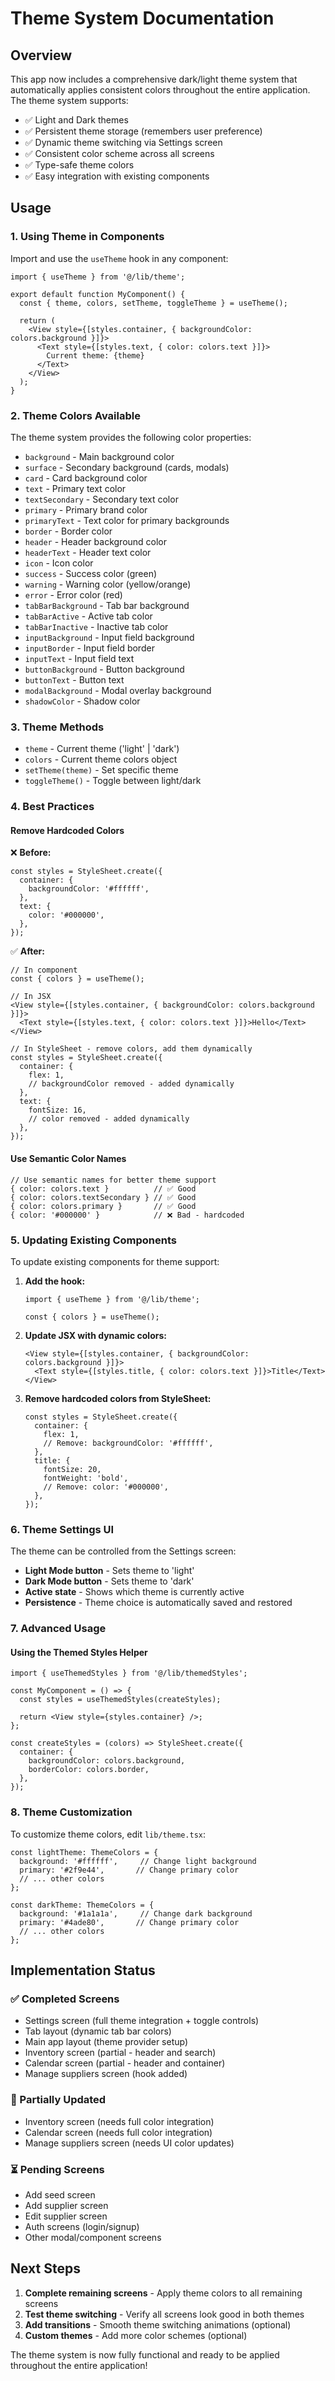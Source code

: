 # Theme System Documentation

## Overview

This app now includes a comprehensive dark/light theme system that automatically applies consistent colors throughout the entire application. The theme system supports:

- ✅ Light and Dark themes
- ✅ Persistent theme storage (remembers user preference)
- ✅ Dynamic theme switching via Settings screen
- ✅ Consistent color scheme across all screens
- ✅ Type-safe theme colors
- ✅ Easy integration with existing components

## Usage

### 1. Using Theme in Components

Import and use the `useTheme` hook in any component:

```tsx
import { useTheme } from '@/lib/theme';

export default function MyComponent() {
  const { theme, colors, setTheme, toggleTheme } = useTheme();

  return (
    <View style={[styles.container, { backgroundColor: colors.background }]}>
      <Text style={[styles.text, { color: colors.text }]}>
        Current theme: {theme}
      </Text>
    </View>
  );
}
```

### 2. Theme Colors Available

The theme system provides the following color properties:

- `background` - Main background color
- `surface` - Secondary background (cards, modals)
- `card` - Card background color
- `text` - Primary text color
- `textSecondary` - Secondary text color
- `primary` - Primary brand color
- `primaryText` - Text color for primary backgrounds
- `border` - Border color
- `header` - Header background color
- `headerText` - Header text color
- `icon` - Icon color
- `success` - Success color (green)
- `warning` - Warning color (yellow/orange)
- `error` - Error color (red)
- `tabBarBackground` - Tab bar background
- `tabBarActive` - Active tab color
- `tabBarInactive` - Inactive tab color
- `inputBackground` - Input field background
- `inputBorder` - Input field border
- `inputText` - Input field text
- `buttonBackground` - Button background
- `buttonText` - Button text
- `modalBackground` - Modal overlay background
- `shadowColor` - Shadow color

### 3. Theme Methods

- `theme` - Current theme ('light' | 'dark')
- `colors` - Current theme colors object
- `setTheme(theme)` - Set specific theme
- `toggleTheme()` - Toggle between light/dark

### 4. Best Practices

#### Remove Hardcoded Colors
❌ **Before:**
```tsx
const styles = StyleSheet.create({
  container: {
    backgroundColor: '#ffffff',
  },
  text: {
    color: '#000000',
  },
});
```

✅ **After:**
```tsx
// In component
const { colors } = useTheme();

// In JSX
<View style={[styles.container, { backgroundColor: colors.background }]}>
  <Text style={[styles.text, { color: colors.text }]}>Hello</Text>
</View>

// In StyleSheet - remove colors, add them dynamically
const styles = StyleSheet.create({
  container: {
    flex: 1,
    // backgroundColor removed - added dynamically
  },
  text: {
    fontSize: 16,
    // color removed - added dynamically
  },
});
```

#### Use Semantic Color Names
```tsx
// Use semantic names for better theme support
{ color: colors.text }          // ✅ Good
{ color: colors.textSecondary } // ✅ Good
{ color: colors.primary }       // ✅ Good
{ color: '#000000' }            // ❌ Bad - hardcoded
```

### 5. Updating Existing Components

To update existing components for theme support:

1. **Add the hook:**
   ```tsx
   import { useTheme } from '@/lib/theme';
   
   const { colors } = useTheme();
   ```

2. **Update JSX with dynamic colors:**
   ```tsx
   <View style={[styles.container, { backgroundColor: colors.background }]}>
     <Text style={[styles.title, { color: colors.text }]}>Title</Text>
   </View>
   ```

3. **Remove hardcoded colors from StyleSheet:**
   ```tsx
   const styles = StyleSheet.create({
     container: {
       flex: 1,
       // Remove: backgroundColor: '#ffffff',
     },
     title: {
       fontSize: 20,
       fontWeight: 'bold',
       // Remove: color: '#000000',
     },
   });
   ```

### 6. Theme Settings UI

The theme can be controlled from the Settings screen:

- **Light Mode button** - Sets theme to 'light'
- **Dark Mode button** - Sets theme to 'dark'
- **Active state** - Shows which theme is currently active
- **Persistence** - Theme choice is automatically saved and restored

### 7. Advanced Usage

#### Using the Themed Styles Helper
```tsx
import { useThemedStyles } from '@/lib/themedStyles';

const MyComponent = () => {
  const styles = useThemedStyles(createStyles);
  
  return <View style={styles.container} />;
};

const createStyles = (colors) => StyleSheet.create({
  container: {
    backgroundColor: colors.background,
    borderColor: colors.border,
  },
});
```

### 8. Theme Customization

To customize theme colors, edit `lib/theme.tsx`:

```tsx
const lightTheme: ThemeColors = {
  background: '#ffffff',     // Change light background
  primary: '#2f9e44',       // Change primary color
  // ... other colors
};

const darkTheme: ThemeColors = {
  background: '#1a1a1a',     // Change dark background  
  primary: '#4ade80',       // Change primary color
  // ... other colors
};
```

## Implementation Status

### ✅ Completed Screens
- Settings screen (full theme integration + toggle controls)
- Tab layout (dynamic tab bar colors)
- Main app layout (theme provider setup)
- Inventory screen (partial - header and search)
- Calendar screen (partial - header and container)
- Manage suppliers screen (hook added)

### 🔄 Partially Updated
- Inventory screen (needs full color integration)
- Calendar screen (needs full color integration)
- Manage suppliers screen (needs UI color updates)

### ⏳ Pending Screens
- Add seed screen
- Add supplier screen
- Edit supplier screen
- Auth screens (login/signup)
- Other modal/component screens

## Next Steps

1. **Complete remaining screens** - Apply theme colors to all remaining screens
2. **Test theme switching** - Verify all screens look good in both themes
3. **Add transitions** - Smooth theme switching animations (optional)
4. **Custom themes** - Add more color schemes (optional)

The theme system is now fully functional and ready to be applied throughout the entire application!
